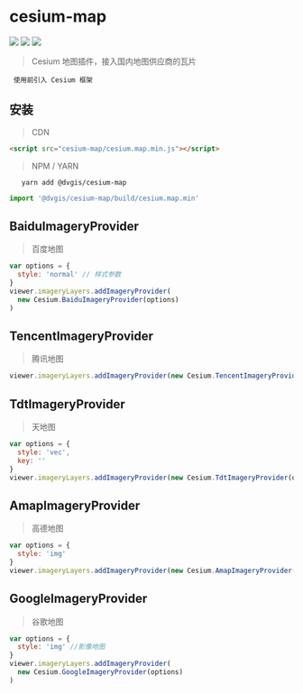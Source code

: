 # cesium-map

<p>
<img src="https://img.shields.io/badge/license-Apache%202-blue"/>
<img src="https://img.shields.io/github/package-json/v/Digital-Visual/cesium-map?color=orange&logo=github" />
<img src="https://img.shields.io/npm/dw/@dvgis/cesium-map?logo=npm"/>
</p>

> Cesium 地图插件，接入国内地图供应商的瓦片

```warning
 使用前引入 Cesium 框架
```

## 安装

> CDN

```html
<script src="cesium-map/cesium.map.min.js"></script>
```

> NPM / YARN

```shell
   yarn add @dvgis/cesium-map
```

```js
import '@dvgis/cesium-map/build/cesium.map.min'
```

## BaiduImageryProvider

> 百度地图

```js
var options = {
  style: 'normal' // 样式参数
}
viewer.imageryLayers.addImageryProvider(
  new Cesium.BaiduImageryProvider(options)
)
```

## TencentImageryProvider

> 腾讯地图

```js
viewer.imageryLayers.addImageryProvider(new Cesium.TencentImageryProvider())
```

## TdtImageryProvider

> 天地图

```js
var options = {
  style: 'vec',
  key: ''
}
viewer.imageryLayers.addImageryProvider(new Cesium.TdtImageryProvider(options))
```

## AmapImageryProvider

> 高德地图

```js
var options = {
  style: 'img'
}
viewer.imageryLayers.addImageryProvider(new Cesium.AmapImageryProvider(options))
```

## GoogleImageryProvider

> 谷歌地图

```js
var options = {
  style: 'img' //影像地图
}
viewer.imageryLayers.addImageryProvider(
  new Cesium.GoogleImageryProvider(options)
)
```
